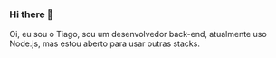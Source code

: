 ### Hi there 👋

Oi, eu sou o Tiago, sou um desenvolvedor back-end, atualmente uso Node.js, mas estou aberto para usar outras stacks.
